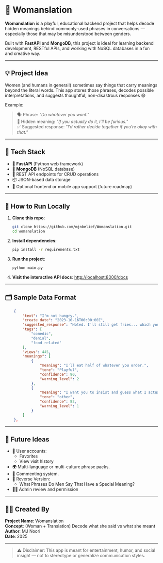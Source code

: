 # 🧠 Womanslation
**Womanslation** is a playful, educational backend project that helps decode hidden meanings behind commonly-used phrases in conversations — especially those that may be misunderstood between genders.

Built with **FastAPI** and **MongoDB**, this project is ideal for learning backend development, RESTful APIs, and working with NoSQL databases in a fun and creative way.

---

## 💡 Project Idea

Women (and humans in general!) sometimes say things that carry meanings beyond the literal words. This app stores those phrases, decodes possible interpretations, and suggests thoughtful, non-disastrous responses 😄

Example:
> 🗣️ Phrase: *"Do whatever you want."*  
> 🤯 Hidden meaning: *"If you actually do it, I’ll be furious."*  
> ✅ Suggested response: *"I’d rather decide together if you're okay with that."*

---

## 🔧 Tech Stack

- 🐍 **FastAPI** (Python web framework)
- 🍃 **MongoDB** (NoSQL database)
- 🔄 REST API endpoints for CRUD operations
- 📦 JSON-based data storage
- 📁 Optional frontend or mobile app support (future roadmap)

---

## 🚀 How to Run Locally

1. **Clone this repo**:
   ```bash
   git clone https://github.com/mjnbelief/Womanslation.git
   cd womanslation
   ```

2. **Install dependencies**:
   ```bash
   pip install -r requirements.txt
   ```

3. **Run the project**:
   ```bash
   python main.py
   ```

4. **Visit the interactive API docs**:
   [http://localhost:8000/docs](http://localhost:8000/docs)

---

## 🗂 Sample Data Format

```json
    {
        "text": "I'm not hungry.",
        "create_date": "2023-10-16T00:00:00Z",
        "suggested_response": "Noted. I'll still get fries... which you'll end up eating.",
        "tags": [
            "comedic",
            "denial",
            "food-related"
        ],
        "views": 445,
        "meanings": [
            {
                "meaning": "I'll eat half of whatever you order.",
                "tone": "Playful",
                "confidence": 90,
                "warning_level": 2
            },
            {
                "meaning": "I want you to insist and guess what I actually want.",
                "tone": "other",
                "confidence": 82,
                "warning_level": 1
            }
        ]
    },
```

---


## 🧪 Future Ideas

- 🔐 User accounts:
    - Favorites
    - View visit history
- 🌍 Multi-language or multi-culture phrase packs.
- 💬 Commenting system.
- 🔁 Reverse Version:
    - What Phrases Do Men Say That Have a Special Meaning?
- 🕵️‍♀️ Admin review and permission

---

## 🧑‍💻 Created By

**Project Name**: Womanslation  
**Concept**: (Woman + Translation) Decode what she said vs what she meant  
**Author**: MJ Noori  
**Date**: 2025

---

> ⚠️ Disclaimer: This app is meant for entertainment, humor, and social insight — not to stereotype or generalize communication styles.
